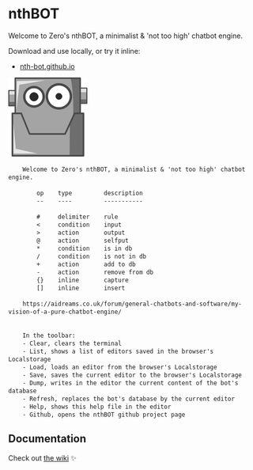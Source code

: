 # nthBOT

Welcome to Zero's nthBOT, a minimalist &amp; 'not too high' chatbot engine.

Download and use locally, or try it inline:

* [nth-bot.github.io](https://nth-bot.github.io/)

![](https://github.com/nth-bot/nth-bot.github.io/raw/main/small-android.png)


        Welcome to Zero's nthBOT, a minimalist & 'not too high' chatbot engine.

            op    type         description
            --    ----         -----------
            
            #     delimiter    rule
            <     condition    input
            >     action       output
            @     action       selfput
            *     condition    is in db
            /     condition    is not in db
            +     action       add to db
            -     action       remove from db
            {}    inline       capture
            []    inline       insert
            
        https://aidreams.co.uk/forum/general-chatbots-and-software/my-vision-of-a-pure-chatbot-engine/


        In the toolbar:
        - Clear, clears the terminal
        - List, shows a list of editors saved in the browser's Localstorage
        - Load, loads an editor from the browser's Localstorage
        - Save, saves the current editor to the browser's Localstorage
        - Dump, writes in the editor the current content of the bot's database
        - Refresh, replaces the bot's database by the current editor
        - Help, shows this help file in the editor
        - Github, opens the nthBOT github project page

        
## Documentation

Check out [the wiki](https://github.com/nth-bot/nth-bot.github.io/wiki) ✨
  
